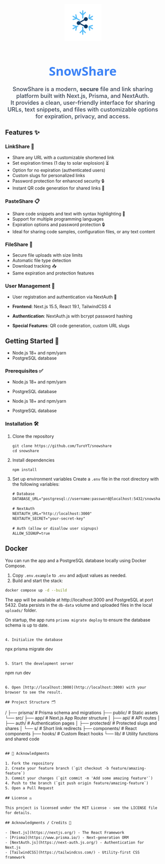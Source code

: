 <p align="center">
   <img src="public/logo.svg" alt="SnowShare Logo" width="120" style="margin-bottom: 10px;" />
</p>

<h1 align="center" style="font-family: 'Segoe UI', Arial, sans-serif; color: #3b82f6; font-size: 2.5rem; margin-bottom: 0.5em;">SnowShare</h1>

<p align="center" style="font-size: 1.15rem; color: #374151; font-weight: 500; margin-bottom: 1.5em;">
   SnowShare is a modern, <b>secure</b> file and link sharing platform built with Next.js, Prisma, and NextAuth.<br>
   It provides a clean, user-friendly interface for sharing URLs, text snippets, and files with customizable options for expiration, privacy, and access.
</p>

## Features ✨

### LinkShare 🔗
- Share any URL with a customizable shortened link
- Set expiration times (1 day to solar explosion) ⏳
- Option for no expiration (authenticated users)
- Custom slugs for personalized links
- Password protection for enhanced security 🔒
- Instant QR code generation for shared links 📱

### PasteShare 📋
- Share code snippets and text with syntax highlighting 🎨
- Support for multiple programming languages
- Expiration options and password protection 🔒
- Ideal for sharing code samples, configuration files, or any text content

### FileShare 📁
- Secure file uploads with size limits
- Automatic file type detection
- Download tracking 📥
- Same expiration and protection features

### User Management 👥
- User registration and authentication via NextAuth 🔑

- **Frontend**: Next.js 15.5, React 19.1, TailwindCSS 4
- **Authentication**: NextAuth.js with bcrypt password hashing
- **Special Features**: QR code generation, custom URL slugs

## Getting Started 🚀

- Node.js 18+ and npm/yarn
- PostgreSQL database
### Prerequisites ✅
- Node.js 18+ and npm/yarn
- PostgreSQL database

- Node.js 18+ and npm/yarn
- PostgreSQL database

### Installation 🛠️

1. Clone the repository
   ```
   git clone https://github.com/TuroYT/snowshare
   cd snowshare
   ```

2. Install dependencies
   ```
   npm install
   ```

3. Set up environment variables
   Create a `.env` file in the root directory with the following variables:
   ```
   # Database
   DATABASE_URL="postgresql://username:password@localhost:5432/snowshare"
   
   # NextAuth
   NEXTAUTH_URL="http://localhost:3000"
   NEXTAUTH_SECRET="your-secret-key"

   # Auth (allow or disallow user signups)
   ALLOW_SIGNUP=true

## Docker

You can run the app and a PostgreSQL database locally using Docker Compose.

1. Copy `.env.example` to `.env` and adjust values as needed.
2. Build and start the stack:

```bash
docker compose up -d --build
```

The app will be available at http://localhost:3000 and PostgreSQL at port 5432. Data persists in the `db-data` volume and uploaded files in the local `uploads/` folder.

On startup, the app runs `prisma migrate deploy` to ensure the database schema is up to date.
   ```

4. Initialize the database
   ```
   npx prisma migrate dev
   ```

5. Start the development server
   ```
   npm run dev
   ```

6. Open [http://localhost:3000](http://localhost:3000) with your browser to see the result.

## Project Structure 🗂️

```
/
├── prisma/                # Prisma schema and migrations
├── public/                # Static assets
└── src/
    ├── app/               # Next.js App Router structure
    │   ├── api/           # API routes
    │   ├── auth/          # Authentication pages
    │   ├── protected/     # Protected slugs and shares
    │   └── s/             # Short link redirects
    ├── components/        # React components
    ├── hooks/             # Custom React hooks
    └── lib/               # Utility functions and shared code
```

## 🙏 Acknowledgments

1. Fork the repository
2. Create your feature branch (`git checkout -b feature/amazing-feature`)
3. Commit your changes (`git commit -m 'Add some amazing feature'`)
4. Push to the branch (`git push origin feature/amazing-feature`)
5. Open a Pull Request

## License ⚖️

This project is licensed under the MIT License - see the LICENSE file for details.

## Acknowledgments / Credits 🙌

- [Next.js](https://nextjs.org/) - The React Framework
- [Prisma](https://www.prisma.io/) - Next-generation ORM
- [NextAuth.js](https://next-auth.js.org/) - Authentication for Next.js
- [TailwindCSS](https://tailwindcss.com/) - Utility-first CSS framework

